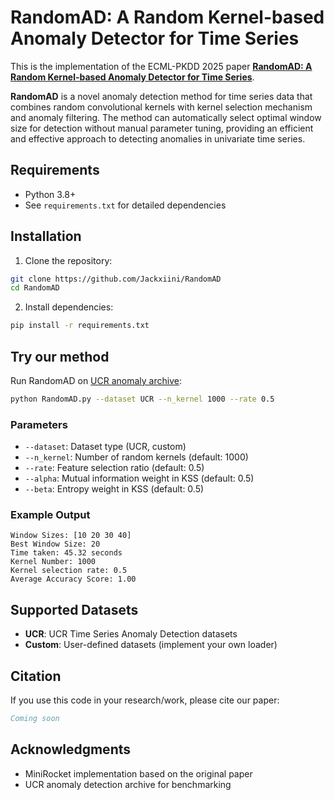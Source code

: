 # RandomAD: A Random Kernel-based Anomaly Detector for Time Series

This is the implementation of the ECML-PKDD 2025 paper [**RandomAD: A Random Kernel-based Anomaly Detector for Time Series**](https://ecmlpkdd-storage.s3.eu-central-1.amazonaws.com/preprints/2025/research/preprint_ecml_pkdd_2025_research_95.pdf).

**RandomAD** is a novel anomaly detection method for time series data that combines random convolutional kernels with kernel selection mechanism and anomaly filtering. The method can automatically select optimal window size for detection without manual parameter tuning, providing an efficient and effective approach to detecting anomalies in univariate time series.

## Requirements

- Python 3.8+
- See `requirements.txt` for detailed dependencies

## Installation

1. Clone the repository:
```bash
git clone https://github.com/Jackxiini/RandomAD
cd RandomAD
```

2. Install dependencies:
```bash
pip install -r requirements.txt
```

## Try our method

Run RandomAD on [UCR anomaly archive](https://www.cs.ucr.edu/~eamonn/time_series_data_2018/UCR_TimeSeriesAnomalyDatasets2021.zip):
```bash
python RandomAD.py --dataset UCR --n_kernel 1000 --rate 0.5
```

### Parameters

- `--dataset`: Dataset type (UCR, custom)
- `--n_kernel`: Number of random kernels (default: 1000)
- `--rate`: Feature selection ratio (default: 0.5)
- `--alpha`: Mutual information weight in KSS (default: 0.5)
- `--beta`: Entropy weight in KSS (default: 0.5)

### Example Output

```
Window Sizes: [10 20 30 40]
Best Window Size: 20
Time taken: 45.32 seconds
Kernel Number: 1000
Kernel selection rate: 0.5
Average Accuracy Score: 1.00
```

## Supported Datasets

- **UCR**: UCR Time Series Anomaly Detection datasets
- **Custom**: User-defined datasets (implement your own loader)

## Citation

If you use this code in your research/work, please cite our paper:

```bibtex
Coming soon
```

## Acknowledgments

- MiniRocket implementation based on the original paper
- UCR anomaly detection archive for benchmarking













